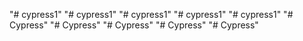"# cypress1" 
"# cypress1" 
"# cypress1" 
"# cypress1" 
"# cypress1" 
"# Cypress" 
"# Cypress" 
"# Cypress" 
"# Cypress" 
"# Cypress" 
